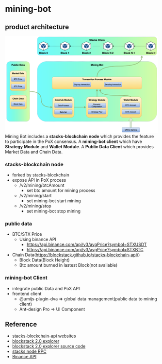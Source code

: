 # mining-bot


## product architecture
![](./a.png)
Mining Bot includes a **stacks-blockchain node** which provides the feature to participate in the PoX consensus. A **mining-bot client** which have **Strategy Module** and **Wallet Module**. A **Public Data Client** which provides Market Data and Chain Data.

### stacks-blockchain node
- forked by stacks-blockchain
- expose API in PoX process
    - /v2/mining/btcAmount
        - set btc amount for mining process
    - /v2/mining/start
        - set mining-bot start mining
    - /v2/mining/stop
        - set mining-bot stop mining

### public data
- BTC/STX Price
    - Using binance API
        - https://api.binance.com/api/v3/avgPrice?symbol=STXUSDT
        - https://api.binance.com/api/v3/avgPrice?symbol=STXBTC
- Chain Data(https://blockstack.github.io/stacks-blockchain-api/)
    - Block Data(Block Height)
    - Btc amount burned in lastest Block(not available)

### mining-bot Client

- integrate public Data and PoX API 
- frontend client
    - @umijs-plugin-dva => global data management(public data to mining client)
    - Ant-design Pro => UI Component

## Reference
- [stacks-blockchain-api websites](https://blockstack.github.io/stacks-blockchain-api/)
- [blockstack 2.0 explorer](https://testnet-explorer.now.sh/)
- [blockstack 2.0 explorer source code](https://github.com/blockstack/explorer/)
- [stacks node RPC](https://docs.blockstack.org/references/stacks-rpc-api)
- [Binance API](https://binance-docs.github.io/apidocs/spot/cn)